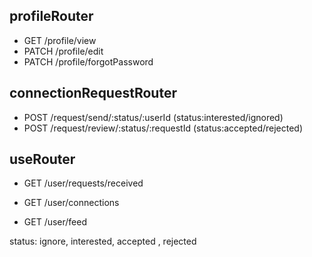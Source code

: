 ## profileRouter 
- GET /profile/view
- PATCH /profile/edit
- PATCH /profile/forgotPassword

## connectionRequestRouter
- POST /request/send/:status/:userId (status:interested/ignored)
- POST /request/review/:status/:requestId (status:accepted/rejected)


## useRouter 
- GET /user/requests/received
- GET /user/connections

- GET /user/feed

status: ignore, interested, accepted , rejected